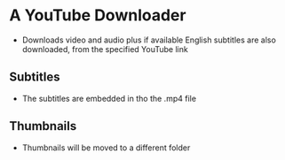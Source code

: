 # A YouTube Downloader
* Downloads video and audio plus if available English subtitles are also downloaded, from the specified YouTube link

## Subtitles 
* The subtitles are embedded in tho the .mp4 file

## Thumbnails
* Thumbnails will be moved to a different folder
